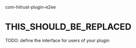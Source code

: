 
com-hitrust-plugin-e2ee

THIS_SHOULD_BE_REPLACED
=========

TODO: define the interface for users of your plugin

